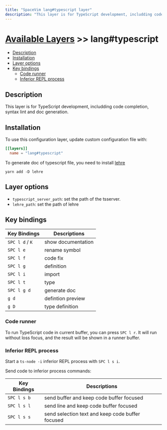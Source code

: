 ```yaml
---
title: "SpaceVim lang#typescript layer"
description: "This layer is for TypeScript development, includding code completion, Syntax lint, and doc generation."
---
```


# [Available Layers](../../) >> lang#typescript

<!-- vim-markdown-toc GFM -->

- [Description](#description)
- [Installation](#installation)
- [Layer options](#layer-options)
- [Key bindings](#key-bindings)
  - [Code runner](#code-runner)
  - [Inferior REPL process](#inferior-repl-process)

<!-- vim-markdown-toc -->

## Description

This layer is for TypeScript development, includding code completion, syntax lint and doc generation.

## Installation

To use this configuration layer, update custom configuration file with:

```toml
[[layers]]
  name = "lang#typescript"
```

To generate doc of typescript file, you need to install [lehre](https://www.npmjs.com/package/lehre)

```
yarn add -D lehre
```

## Layer options

- `typescript_server_path`: set the path of the tsserver.
- `lehre_path`: set the path of lehre

## Key bindings

| Key Bindings    | Descriptions       |
| --------------- | ------------------ |
| `SPC l d` / `K` | show documentation |
| `SPC l e`       | rename symbol      |
| `SPC l f`       | code fix           |
| `SPC l g`       | definition         |
| `SPC l i`       | import             |
| `SPC l t`       | type               |
| `SPC l g d`     | generate doc       |
| `g d`           | defintion preview  |
| `g D`           | type definition    |

### Code runner

To run TypeScript code in current buffer, you can press `SPC l r`. It will run without loss focus,
and the result will be shown in a runner buffer.

### Inferior REPL process

Start a `ts-node -i` inferior REPL process with `SPC l s i`.

Send code to inferior process commands:

| Key Bindings | Descriptions                                     |
| ------------ | ------------------------------------------------ |
| `SPC l s b`  | send buffer and keep code buffer focused         |
| `SPC l s l`  | send line and keep code buffer focused           |
| `SPC l s s`  | send selection text and keep code buffer focused |
